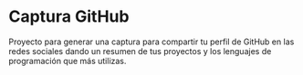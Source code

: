 # Captura GitHub

Proyecto para generar una captura para compartir tu perfil de GitHub en las redes sociales dando un resumen de tus proyectos y los lenguajes de programación que más utilizas.
